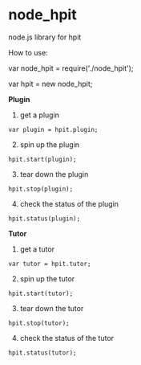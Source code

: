 node_hpit
=========

node.js library for hpit

How to use:

var node_hpit = require('./node_hpit');

var hpit = new node_hpit;

**Plugin**


  1. get a plugin

    var plugin = hpit.plugin;
  
  2. spin up the plugin
  
    hpit.start(plugin);
  
  3. tear down the plugin
  
    hpit.stop(plugin);
  
  4. check the status of the plugin
  
    hpit.status(plugin);
  
**Tutor**

  1. get a tutor

    var tutor = hpit.tutor;

  2. spin up the tutor

    hpit.start(tutor);

  3. tear down the tutor

    hpit.stop(tutor);

  4. check the status of the tutor

    hpit.status(tutor);
